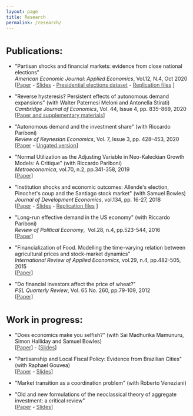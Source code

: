 ```yaml
---
layout: page
title: Research
permalink: /research/
---
```

    
<h1><strong style="font-size: 1.5rem;">
Publications:</strong></h1>

<ul style="list-style-type: disc;">
 	<li>"Partisan shocks and financial markets: evidence from close national elections" <br/>
    <em>American Economic Journal: Applied Economics</em>, Vol.12, N.4, Oct 2020 <br/>
    [<a style="color: #454545;" href="https://www.aeaweb.org/articles?id=10.1257/app.20190292&&from=f" target="_blank" rel="noopener">Paper</a> - <a style="color: #454545;" href="https://umass.box.com/v/slidespoliticalshocks" target="_blank" rel="noopener">Slides</a> - <a style="color: #454545;" href="https://doi.org/10.7910/DVN/FHCCWY" target="_blank" rel="noopener">Presidential elections dataset</a> - <a style="color: #454545;" href="https://doi.org/10.3886/E115008V1" target="_blank" rel="noopener">Replication files</a>  ]</li>
</ul>

<ul style="list-style-type: disc;">
 	<li>"Reverse hysteresis? Persistent effects of autonomous demand expansions" (with Walter Paternesi Meloni and Antonella Stirati)<br/>
    <em>Cambridge Journal of Economics</em>, Vol. 44, Issue 4, pp. 835–869, 2020 <br/>
    [<a style="color: #454545;" href="https://academic.oup.com/cje/article/44/4/835/5826127?guestAccessKey=87f9804a-6bc9-41e1-9b55-27b5e819e937" target="_blank" rel="noopener">Paper and supplementary materials</a>]</li>
</ul>

  <ul style="list-style-type: disc;">
 	<li>"Autonomous demand and the investment share" (with Riccardo Pariboni)<br/>
     <em>Review of Keynesian Economics</em>, Vol. 7, Issue 3, pp. 428–453, 2020 <br/>
     [<a style="color: #454545;" href="https://doi.org/10.4337/roke.2020.03.07" target="_blank" rel="noopener">Paper</a> - <a style="color: #454545;" href="https://umass.box.com/v/autonomousdemand" target="_blank" rel="noopener">Ungated version</a>]</li>
</ul>
  <ul style="list-style-type: disc;">
 	<li>"Normal Utilization as the Adjusting Variable in Neo-Kaleckian Growth Models: A Critique" (with Riccardo Pariboni)<br/> 
<em>Metroeconomica</em>, vol.70, n.2, pp.341-358, 2019 
<br/>[<a style="color: #454545;" href="https://umass.box.com/v/utilizationpaper" target="_blank" rel="noopener">Paper</a>]</li>
</ul>
<ul style="list-style-type: disc;">
 	<li>"Institution shocks and economic outcomes: Allende's election, Pinochet's coup and the Santiago stock market" (with Samuel Bowles) <br/>
  <em>Journal of Development Economics</em>, vol.134, pp. 16-27, 2018 <br/>
  [<a style="color: #454545;" href="http://tuvalu.santafe.edu/~bowles/2018%20(JDE)%20Chile.pdf" target="_blank" rel="noopener">Paper</a> - <a style="color: #454545;" href="https://umass.box.com/v/chilepaperslides" target="_blank" rel="noopener">Slides</a> - <a style="color: #454545;" href="https://umass.box.com/v/institution-shocks-repl" target="_blank" rel="noopener">Replication files</a> ]</li>
</ul>
 <ul style="list-style-type: disc;">
 	<li>"Long-run effective demand in the US economy" (with Riccardo Pariboni) <br/> 
    <em>Review of Political Economy</em>,  Vol.28, n.4, pp.523-544, 2016 <br/>
    [<a style="color: #454545;" href="http://dx.doi.org/10.1080/09538259.2016.1209893" target="_blank" rel="noopener">Paper</a>]</li>
</ul>
<ul style="list-style-type: disc;">
 	<li>"Financialization of Food. Modelling the time-varying relation between agricultural prices and stock-market dynamics"<br/>
    <em>International Review of Applied Economics</em>, vol.29, n.4, pp.482-505, 2015 <br/>
[<a style="color: #454545;" href="https://umass.box.com/v/financialization-of-food" target="_blank" rel="noopener">Paper</a>]</li>
</ul>
<ul style="list-style-type: disc;">
 	<li>"Do financial investors affect the price of wheat?"<br/> 
    <em>PSL Quarterly Review</em>, Vol. 65 No. 260, pp.79-109, 2012 <br/>
    [<a style="color: #454545;" href="https://ojs.uniroma1.it/index.php/PSLQuarterlyReview/article/view/9936" target="_blank" rel="noopener">Paper</a>]</li>
</ul>

<h1><strong style="font-size: 1.5rem;">
Work in progress:</strong></h1>
<ul style="list-style-type: disc;">
 	<li>"Does economics make you selfish?" (with Sai Madhurika Mamunuru, Simon Halliday and Samuel Bowles) <br/>
      [<a style="color: #454545;"href="https://umass.box.com/v/demys-paper-mar20" target="_blank" rel="noopener">Paper</a>] -  
    [<a style="color: #454545;"href="https://umass.box.com/v/slides-demys" target="_blank" rel="noopener">Slides</a>]</li>
</ul>
<ul style="list-style-type: disc;">
 	<li>"Partisanship and Local Fiscal Policy: Evidence from Brazilian Cities" (with Raphael Gouvea) <br/>
    [<a style="color: #454545;"href="https://umass.box.com/v/PLFP-oct-2020" target="_blank" rel="noopener">Paper</a> - <a style="color: #454545;" href="https://umass.box.com/v/electionsbrslides" target="_blank" rel="noopener">Slides</a>]</li>
</ul>
  <ul style="list-style-type: disc;">
 	<li>"Market transition as a coordination problem" (with Roberto Veneziani) <br/></li>   
</ul>  
<ul style="list-style-type: disc;">
 	<li>"Old and new formulations of the neoclassical theory of aggregate investment: a critical review"<br/>
   [<a style="color: #454545;"href="https://scholarworks.umass.edu/cgi/viewcontent.cgi?article=1220&context=econ_workingpaper" target="_blank" rel="noopener">Paper</a> - <a style="color: #454545;" href="https://umass.box.com/v/storep2017slides" target="_blank" rel="noopener">Slides</a>]
</ul>

    



